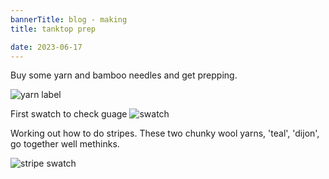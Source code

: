 ```yaml
---
bannerTitle: blog - making
title: tanktop prep

date: 2023-06-17
---
```


Buy some yarn and bamboo needles and get prepping.  

![yarn label](/images/stuff/tanktop-yarn-label.jpg)

First swatch to check guage
![swatch](/images/stuff/tanktop-swatch.jpg)

Working out how to do stripes. These two chunky wool yarns, 'teal', 'dijon', go together well methinks.

![stripe swatch](/images/stuff/tanktop-stripe-swatch.jpg)

